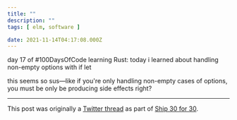 ```yaml
---
title: ""
description: ""
tags: [ elm, software ]

date: 2021-11-14T04:17:08.000Z
---
```


day 17 of #100DaysOfCode learning Rust:
today i learned about handling non-empty options with if let

this seems so sus—like if you're only handling non-empty cases of options, you must be only be producing side effects right?

---

This post was originally a [Twitter thread](https://twitter.com/DuncanMalashock/status/1459737137033658370) as part of [Ship 30 for 30](https://www.ship30for30.com/).
